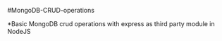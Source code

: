 #MongoDB-CRUD-operations

*Basic MongoDB crud operations with express as third party module in NodeJS
